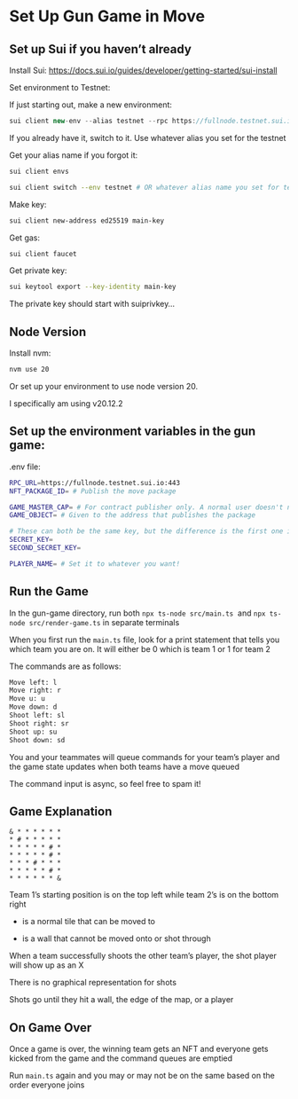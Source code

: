 # Set Up Gun Game in Move

## Set up Sui if you haven’t already

Install Sui: https://docs.sui.io/guides/developer/getting-started/sui-install

Set environment to Testnet:

If just starting out, make a new environment:

```jsx
sui client new-env --alias testnet --rpc https://fullnode.testnet.sui.io:443
```

If you already have it, switch to it. Use whatever alias you set for the testnet

Get your alias name if you forgot it:

```bash
sui client envs
```

```bash
sui client switch --env testnet # OR whatever alias name you set for testnet
```

Make key:

```bash
sui client new-address ed25519 main-key
```

Get gas:

```bash
sui client faucet
```

Get private key:

```bash
sui keytool export --key-identity main-key
```

The private key should start with suiprivkey…

## Node Version

Install nvm:

```bash
nvm use 20
```

Or set up your environment to use node version 20.

I specifically am using v20.12.2

## Set up the environment variables in the gun game:

.env file:

```bash
RPC_URL=https://fullnode.testnet.sui.io:443
NFT_PACKAGE_ID= # Publish the move package

GAME_MASTER_CAP= # For contract publisher only. A normal user doesn't need access to this object
GAME_OBJECT= # Given to the address that publishes the package

# These can both be the same key, but the difference is the first one is the sponsor key and the second one is one that is actually registered in the game
SECRET_KEY= 
SECOND_SECRET_KEY= 

PLAYER_NAME= # Set it to whatever you want!
```

## Run the Game

In the gun-game directory, run both `npx ts-node src/main.ts`  and `npx ts-node src/render-game.ts` in separate terminals

When you first run the `main.ts` file, look for a print statement that tells you which team you are on. It will either be 0 which is team 1 or 1 for team 2

The commands are as follows:

```bash
Move left: l
Move right: r
Move u: u
Move down: d
Shoot left: sl
Shoot right: sr
Shoot up: su
Shoot down: sd
```

You and your teammates will queue commands for your team’s player and the game state updates when both teams have a move queued

The command input is async, so feel free to spam it!

## Game Explanation

```
& * * * * * * 
* # * * * * * 
* * * * * # * 
* * * * * # * 
* * * # * * * 
* * * * * # * 
* * * * * * & 
```

Team 1’s starting position is on the top left while team 2’s is on the bottom right

* is a normal tile that can be moved to

* is a wall that cannot be moved onto or shot through

When a team successfully shoots the other team’s player, the shot player will show up as an X

There is no graphical representation for shots

Shots go until they hit a wall, the edge of the map, or a player

## On Game Over

Once a game is over, the winning team gets an NFT and everyone gets kicked from the game and the command queues are emptied

Run `main.ts` again and you may or may not be on the same based on the order everyone joins